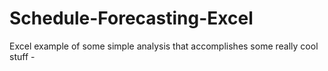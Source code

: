 # Schedule-Forecasting-Excel
Excel example of some simple analysis that accomplishes some really cool stuff -
